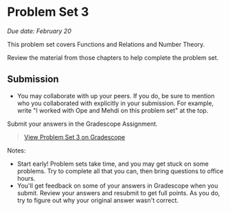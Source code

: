 # Problem Set 3

_Due date: February 20_

This problem set covers Functions and Relations and Number Theory.

Review the material from those chapters to help complete the problem set.

## Submission

- You may collaborate with up your peers. If you do, be sure to mention who you 
  collaborated with explicitly in your submission. For example, write "I worked
  with Ope and Mehdi on this problem set" at the top.

Submit your answers in the Gradescope Assignment.

> [View Problem Set 3 on Gradescope](https://www.gradescope.com/courses/498228/assignments/TODO)

Notes:
- Start early! Problem sets take time, and you may get stuck on some problems.
    Try to complete all that you can, then bring questions to office hours.
- You'll get feedback on some of your answers in Gradescope when you submit.
    Review your answers and resubmit to get full points. As you do, try to
    figure out why your original answer wasn't correct.
